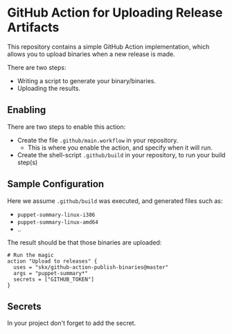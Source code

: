 # GitHub Action for Uploading Release Artifacts

This repository contains a simple GitHub Action implementation, which allows you to upload binaries when a new release is made.

There are two steps:

* Writing a script to generate your binary/binaries.
* Uploading the results.



## Enabling

There are two steps to enable this action:

* Create the file `.github/main.workflow` in your repository.
  * This is where you enable the action, and specify when it will run.
* Create the shell-script `.github/build` in your repository, to run your build step(s)


## Sample Configuration

Here we assume `.github/build` was executed, and generated files such as:

* `puppet-summary-linux-i386`
* `puppet-summary-linux-amd64`
* ..

The result should be that those binaries are uploaded:

```
# Run the magic
action "Upload to releases" {
  uses = "skx/github-action-publish-binaries@master"
  args = "puppet-summary*"
  secrets = ["GITHUB_TOKEN"]
}
```


## Secrets

In your project don't forget to add the secret.

